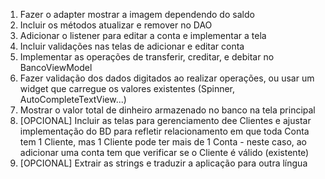 1. Fazer o adapter mostrar a imagem dependendo do saldo
2. Incluir os métodos atualizar e remover no DAO
3. Adicionar o listener para editar a conta e implementar a tela
4. Incluir validações nas telas de adicionar e editar conta
5. Implementar as operações de transferir, creditar, e debitar no BancoViewModel
6. Fazer validação dos dados digitados ao realizar operações, ou usar um widget que carregue os valores existentes (Spinner, AutoCompleteTextView...)
7. Mostrar o valor total de dinheiro armazenado no banco na tela principal
8. [OPCIONAL] Incluir as telas para gerenciamento dee Clientes e ajustar implementação do BD para refletir relacionamento em que toda Conta tem 1 Cliente, mas 1 Cliente pode ter mais de 1 Conta - neste caso, ao adicionar uma conta tem que verificar se o Cliente é válido (existente)
9. [OPCIONAL] Extrair as strings e traduzir a aplicação para outra língua